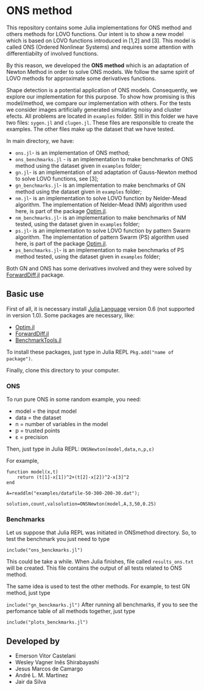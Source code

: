 # ONS method

This repository contains some Julia implementations for ONS method and others methods for LOVO functions.
Our intent is to show a new model which is based on LOVO functions introduced in [1,2] and [3]. This model is 
called ONS (Ordered Nonlinear Systems) and requires some attention with differentiabilty of involved functions. 

By this reason, we developed the **ONS method** which is an adaptation of Newton 
Method in order to solve ONS models. We follow the same spirit of LOVO methods for approximate some 
derivatives functions. 

Shape detection is a potential application of ONS models. Consequently, we explore our implementation 
for this purpose. To show how promising is this model/method, we compare our implementation with others.
For the tests we consider images artificially generated simulating noisy and cluster efects.
All problems are located in ```examples``` folder. Still in this folder we have two files: ```sygen.jl``` and 
```clugen.jl```. These files are responsible to create the examples. The other files make up the dataset that we 
have tested.

In main directory, we have:  
- ```ons.jl```- is an implementation of ONS method;  
- ```ons_benchmarks.jl``` - is an implementation to make benchmarks of ONS method using the dataset given in ```examples``` folder;  
- ```gn.jl```- is an implementation of and adaptation of Gauss-Newton method to solve LOVO functions, see [3];
- ```gn_benchmarks.jl```- is an implementation to make benchmarks of GN method using the dataset given in ```examples``` folder;
- ```nm.jl```- is an implementation to solve LOVO function by Nelder-Mead algorithm. The implementation of Nelder-Mead (NM) algorithm used here, is part of the package [Optim.jl](https://github.com/JuliaNLSolvers/Optim.jl). 
- ```nm_benchmarks.jl```- is an implementation to make benchmarks of NM tested, using the dataset given in ```examples``` folder;
- ```ps.jl```- is an implementation to solve LOVO function by pattern Swarm algorithm. The implementation of pattern Swarm (PS) algorithm used here, is part of the package [Optim.jl](https://github.com/JuliaNLSolvers/Optim.jl). 
 - ```ps_benchmarks.jl```- is an implementation to make benchmarks of PS method tested, using the dataset given in ```examples``` folder;

Both GN and ONS has some derivatives involved and they were solved by [ForwardDiff.jl](https://github.com/JuliaDiff/ForwardDiff.jl) package.

## Basic use
First of all, it is necessary install [Julia Language](https://julialang.org/) version 0.6 (not supported in version 1.0).
Some packages are necessary, like:
- [Optim.jl ]((https://github.com/JuliaNLSolvers/Optim.jl))
- [ForwardDiff.jl](https://github.com/JuliaNLSolvers/Optim.jl)
- [BenchmarkTools.jl](https://github.com/JuliaCI/BenchmarkTools.jl)

To install these packages, just type in Julia REPL 
```Pkg.add("name of package")```.

Finally, clone this directory to your computer.


### ONS

To run pure ONS in some random example, you need:  
- model = the input model  
- data =  the dataset  
- n = number of variables in the model  
- p = trusted points  
- ε = precision

Then, just type in Julia REPL:
```ONSNewton(model,data,n,p,ε)```

For example,

```
function model(x,t)
    return (t[1]-x[1])^2+(t[2]-x[2])^2-x[3]^2
end

A=readdlm("examples/datafile-50-300-200-30.dat");

solution,count,valsolution=ONSNewton(model,A,3,50,0.25)
```

### Benchmarks
Let us suppose that Julia REPL was initiated in ONSmethod directory. So, to test the benchmark you just need to type

```include("ons_benckmarks.jl")```

This could be take a while. When Julia finishes, file called ```results_ons.txt``` will be created. This file contains the output of all tests related to ONS method. 

The same idea is used to test the other methods. For example, to test GN method, just type

```include("gn_benckmarks.jl")```
After running all benchmarks, if you to see the perfomance table of all methods together, just type

```include("plots_benckmarks.jl")```

## Developed by

- Emerson Vitor Castelani
- Wesley Vagner Inês Shirabayashi
- Jesus Marcos de Camargo
- André L. M. Martinez
- Jair da Silva




